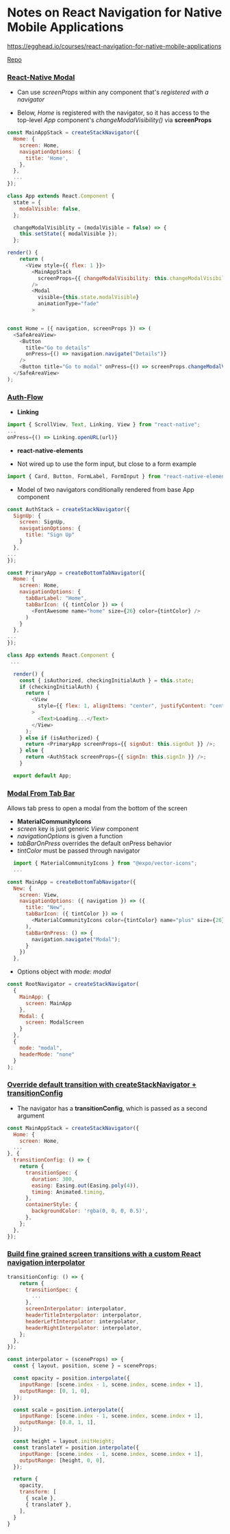 # Notes on React Navigation for Native Mobile Applications
https://egghead.io/courses/react-navigation-for-native-mobile-applications

[Repo](https://github.com/eggheadio-projects/react-native-navigation-for-mobile-applications/)


### [React-Native Modal](https://github.com/eggheadio-projects/react-native-navigation-for-mobile-applications/blob/03-react-native-use-the-react-native-modal-component-with-react-navigation/App/react-native-modal/index.js)

+ Can use _screenProps_ within any component that's _registered with a navigator_

+ Below, _Home_ is registered with the navigator, so it has access to the top-level _App_ component's _changeModalVisibility()_ via __screenProps__

```js
const MainAppStack = createStackNavigator({
  Home: {
    screen: Home,
    navigationOptions: {
      title: 'Home',
    },
  },
  ...
});
```

```js
class App extends React.Component {
  state = {
    modalVisible: false,
  };

  changeModalVisiblity = (modalVisible = false) => {
    this.setState({ modalVisible });
  };

render() {
    return (
      <View style={{ flex: 1 }}>
        <MainAppStack
          screenProps={{ changeModalVisibility: this.changeModalVisibility }}
        />
        <Modal
          visible={this.state.modalVisible}
          animationType="fade"
        >
```

```js

const Home = ({ navigation, screenProps }) => (
  <SafeAreaView>
    <Button
      title="Go to details"
      onPress={() => navigation.navigate("Details")}
    />
    <Button title="Go to modal" onPress={() => screenProps.changeModalVisiblity(true)} />
  </SafeAreaView>
);
```

### [Auth-Flow](https://github.com/eggheadio-projects/react-native-navigation-for-mobile-applications/blob/04-react-native-create-an-authentication-flow-with-react-navigation/App/auth-flow/index.js)

+ __Linking__

```js
import { ScrollView, Text, Linking, View } from "react-native";
...
onPress={() => Linking.openURL(url)}
```

+ __react-native-elements__

+ Not wired up to use the form input, but close to a form example

```js
import { Card, Button, FormLabel, FormInput } from "react-native-elements";
```

+ Model of two navigators conditionally rendered from base App component

```js
const AuthStack = createStackNavigator({
  SignUp: {
    screen: SignUp,
    navigationOptions: {
      title: "Sign Up"
    }
  },
...
});

const PrimaryApp = createBottomTabNavigator({
  Home: {
    screen: Home,
    navigationOptions: {
      tabBarLabel: "Home",
      tabBarIcon: ({ tintColor }) => (
        <FontAwesome name="home" size={26} color={tintColor} />
      )
    }
  },
...
});

class App extends React.Component {
 ...

  render() {
    const { isAuthorized, checkingInitialAuth } = this.state;
    if (checkingInitialAuth) {
      return (
        <View
          style={{ flex: 1, alignItems: "center", justifyContent: "center" }}
        >
          <Text>Loading...</Text>
        </View>
      );
    } else if (isAuthorized) {
      return <PrimaryApp screenProps={{ signOut: this.signOut }} />;
    } else {
      return <AuthStack screenProps={{ signIn: this.signIn }} />;
    }

  export default App;
```

### [Modal From Tab Bar](https://github.com/eggheadio-projects/react-native-navigation-for-mobile-applications/blob/05-react-native-open-a-modal-from-tab-bar-in-react-navigation/App/modal-from-tab-bar/index.js)

Allows tab press to open a modal from the bottom of the screen

+ __MaterialCommunityIcons__ 
+ _screen_ key is just generic _View_ component
+ _navigationOptions_ is given a function
+ _tabBarOnPress_ overrides the default onPress behavior
+ _tintColor_ must be passed through navigator

```js
  import { MaterialCommunityIcons } from "@expo/vector-icons";
  ...

const MainApp = createBottomTabNavigator({
  New: {
    screen: View,
    navigationOptions: ({ navigation }) => ({
      title: "New",
      tabBarIcon: ({ tintColor }) => (
        <MaterialCommunityIcons color={tintColor} name="plus" size={26} />
      ),
      tabBarOnPress: () => {
        navigation.navigate("Modal");
      }
    })
  },
```

+ Options object with _mode: modal_

```js
const RootNavigator = createStackNavigator(
  {
    MainApp: {
      screen: MainApp
    },
    Modal: {
      screen: ModalScreen
    }
  },
  {
    mode: "modal",
    headerMode: "none"
  }
);
```

### [Override default transition with createStackNavigator + transitionConfig](https://github.com/eggheadio-projects/react-native-navigation-for-mobile-applications/blob/08-react-native-override-default-transitions-in-react-native-with-stacknavigator-s-transitionconfig-object/App/custom-transition/index.js)

+ The navigator has a __transitionConfig__, which is passed as a second argument

```js
const MainAppStack = createStackNavigator({
  Home: {
    screen: Home,
  ...
}, {
  transitionConfig: () => {
    return {
      transitionSpec: {
        duration: 300,
        easing: Easing.out(Easing.poly(4)),
        timing: Animated.timing,
      },
      containerStyle: {
        backgroundColor: 'rgba(0, 0, 0, 0.5)',
      },
    };
  },
});
```


### [Build fine grained screen transitions with a custom React navigation interpolator](https://github.com/eggheadio-projects/react-native-navigation-for-mobile-applications/blob/09-react-native-build-fine-grained-screen-transitions-with-a-custom-react-navigation-interpolator/App/custom-screen-interpolator/index.js)

```js
transitionConfig: () => {
    return {
      transitionSpec: {
        ...
      },
      screenInterpolator: interpolator,
      headerTitleInterpolator: interpolator,
      headerLeftInterpolator: interpolator,
      headerRightInterpolator: interpolator,
    };
  },
});
```

```js
const interpolator = (sceneProps) => {
  const { layout, position, scene } = sceneProps;

  const opacity = position.interpolate({
    inputRange: [scene.index - 1, scene.index, scene.index + 1],
    outputRange: [0, 1, 0],
  });

  const scale = position.interpolate({
    inputRange: [scene.index - 1, scene.index, scene.index + 1],
    outputRange: [0.8, 1, 1],
  });

  const height = layout.initHeight;
  const translateY = position.interpolate({
    inputRange: [scene.index - 1, scene.index, scene.index + 1],
    outputRange: [height, 0, 0],
  });

  return {
    opacity,
    transform: [
      { scale },
      { translateY },
    ],
  }
}
```